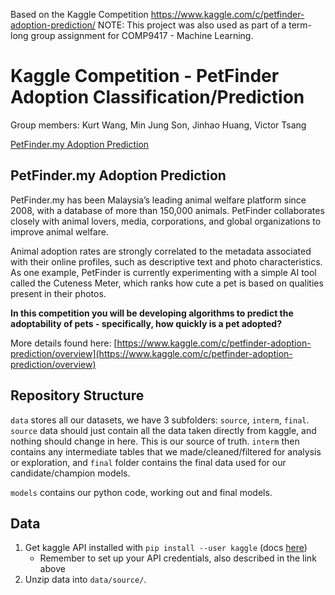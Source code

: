 Based on the Kaggle Competition https://www.kaggle.com/c/petfinder-adoption-prediction/
NOTE: This project was also used as part of a term-long group assignment for COMP9417 - Machine Learning.

# Kaggle Competition - PetFinder Adoption Classification/Prediction

Group members: Kurt Wang, Min Jung Son, Jinhao Huang, Victor Tsang

[PetFinder.my Adoption Prediction](https://www.kaggle.com/c/petfinder-adoption-prediction/)

## PetFinder.my Adoption Prediction

PetFinder.my has been Malaysia’s leading animal welfare platform since 2008, with a database of more than 150,000 animals. PetFinder collaborates closely with animal lovers, media, corporations, and global organizations to improve animal welfare.

Animal adoption rates are strongly correlated to the metadata associated with their online profiles, such as descriptive text and photo characteristics. As one example, PetFinder is currently experimenting with a simple AI tool called the Cuteness Meter, which ranks how cute a pet is based on qualities present in their photos.

**In this competition you will be developing algorithms to predict the adoptability of pets - specifically, how quickly is a pet adopted?**

More details found here: [https://www.kaggle.com/c/petfinder-adoption-prediction/overview](https://www.kaggle.com/c/petfinder-adoption-prediction/overview)

## Repository Structure

`data` stores all our datasets, we have 3 subfolders: `source`, `interm`, `final`. `source` data should just contain all the data taken directly from kaggle, and nothing should change in here. This is our source of truth. `interm` then contains any intermediate tables that we made/cleaned/filtered for analysis or exploration, and `final` folder contains the final data used for our candidate/champion models.

`models` contains our python code, working out and final models.

## Data

1. Get kaggle API installed with `pip install --user kaggle` (docs [here](https://github.com/Kaggle/kaggle-api))
    * Remember to set up your API credentials, also described in the link above
2. Unzip data into `data/source/`.